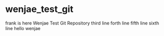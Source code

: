 wenjae_test_git
===============
frank is here
Wenjae Test Git Repository
third line
forth line
fifth line
sixth line
hello
wenjae